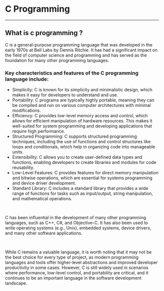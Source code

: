 <h1> C Programming </h1> <hr />
<h2> What is c programming ? </h2>
<p>C is a general-purpose programming language that was developed in the early 1970s at Bell Labs by Dennis Ritchie. It has had a significant impact on the field of computer science and programming and has served as the foundation for many other programming languages.</p>
<h3>Key characteristics and features of the C programming language include:</h3>

<ul type="disk">
  <li>Simplicity: C is known for its simplicity and minimalistic design, which makes it easy for developers to understand and use.</li>
  <li>Portability: C programs are typically highly portable, meaning they can be compiled and run on various computer architectures with minimal modifications.</li>
  <li>Efficiency: C provides low-level memory access and control, which allows for efficient manipulation of hardware resources. This makes it well-suited for system programming and developing applications that require high performance.</li>
  <li>Structured Programming: C supports structured programming techniques, including the use of functions and control structures like loops and conditionals, which help in organizing code into manageable units.</li>
  <li>Extensibility: C allows you to create user-defined data types and functions, enabling developers to create libraries and modules for code reusability.</li>
  <li>Low-Level Features: C provides features for direct memory manipulation and bitwise operations, which are essential for systems programming and device driver development.</li>
  <li>Standard Library: C includes a standard library that provides a wide range of functions for tasks such as input/output, string manipulation, and mathematical operations.</li></ul>
  <br/>
  <p>C has been influential in the development of many other programming languages, such as C++, C#, and Objective-C. It has also been used to write operating systems (e.g., Unix), embedded systems, device drivers, and many other software applications.</p>
  <br/>
  <p>While C remains a valuable language, it is worth noting that it may not be the best choice for every type of project, as modern programming languages and tools offer higher-level abstractions and improved developer productivity in some cases. However, C is still widely used in scenarios where performance, low-level control, and portability are critical, and it continues to be an important language in the software development landscape.</p>


  


